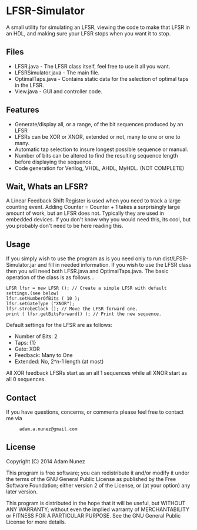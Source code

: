LFSR-Simulator
==============

A small utility for simulating an LFSR, viewing the code to make that LFSR in an HDL, and making sure your LFSR stops when you want it to stop.

Files
-----

* LFSR.java - The LFSR class itself, feel free to use it all you want.
* LFSRSimulator.java - The main file.
* OptimalTaps.java - Contains static data for the selection of optimal taps in the LFSR.
* View.java - GUI and controller code.

Features
--------

* Generate/display all, or a range, of the bit sequences produced by an LFSR
* LFSRs can be XOR or XNOR, extended or not, many to one or one to many.
* Automatic tap selection to insure longest possible sequence or manual.
* Number of bits can be altered to find the resulting sequence length before displaying the sequence.
* Code generation for Verilog, VHDL, AHDL, MyHDL. (NOT COMPLETE)

Wait, Whats an LFSR?
--------------------

A Linear Feedback Shift Register is used when you need to track a large counting event. Adding Counter = Counter + 1 takes a surprisingly large amount of work, but an LFSR does not. Typically they are used in embedded devices. If you don't know why you would need this, its cool, but you probably don't need to be here reading this.

Usage
-----

If you simply wish to use the program as is you need only to run dist/LFSR-Simulator.jar and fill in needed information. If you wish to use the LFSR class then you will need both LFSR.java and OptimalTaps.java. The basic operation of the class is as follows...

    LFSR lfsr = new LFSR (); // Create a simple LFSR with default settings.(see below)
    lfsr.setNumberOfBits ( 10 );
    lfsr.setGateType ("XNOR");
    lfsr.strobeClock (); // Move the LFSR forward one. 
    print ( lfsr.getBitsForward() ); // Print the new sequence.

Default settings for the LFSR are as follows:

* Number of Bits: 2
* Taps: {1}
* Gate: XOR
* Feedback: Many to One
* Extended: No, 2^n-1 length (at most)

All XOR feedback LFSRs start as an all 1 sequences while all XNOR start as all 0 sequences.

Contact
-------

If you have questions, concerns, or comments please feel free to contact me via 

         adam.a.nunez@gmail.com


License
-------

Copyright (C) 2014  Adam Nunez

This program is free software; you can redistribute it and/or
modify it under the terms of the GNU General Public License
as published by the Free Software Foundation; either version 2
of the License, or (at your option) any later version.

This program is distributed in the hope that it will be useful,
but WITHOUT ANY WARRANTY; without even the implied warranty of
MERCHANTABILITY or FITNESS FOR A PARTICULAR PURPOSE.  See the
GNU General Public License for more details.